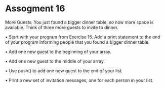 # Assogment 16
More Guests: You just found a bigger dinner table, so now more space is available. Think of three more guests to invite to dinner.

• Start with your program from Exercise 15. Add a print statement to the end of your program informing people that you found a bigger dinner table.

• Add one new guest to the beginning of your array.

• Add one new guest to the middle of your array. 

• Use push() to add one new guest to the end of your list. 

• Print a new set of invitation messages, one for each person in your list.